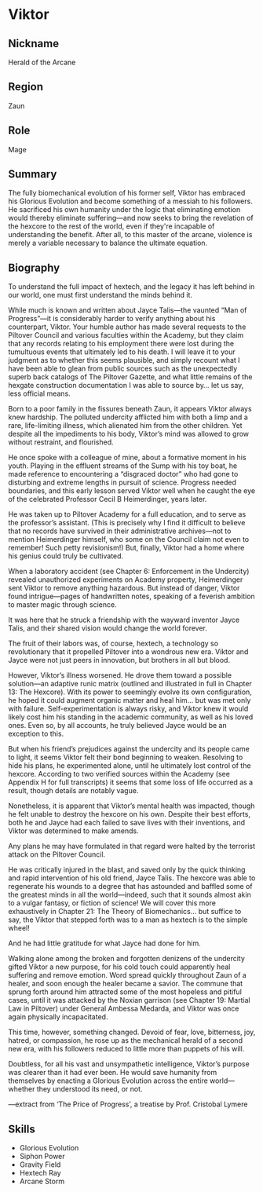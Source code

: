 # Viktor

## Nickname
Herald of the Arcane

## Region
Zaun

## Role
Mage

## Summary
The fully biomechanical evolution of his former self, Viktor has embraced his 
Glorious Evolution and become something of a messiah to his followers. He 
sacrificed his own humanity under the logic that eliminating emotion would 
thereby eliminate suffering—and now seeks to bring the revelation of the hexcore 
to the rest of the world, even if they're incapable of understanding the benefit. 
After all, to this master of the arcane, violence is merely a variable necessary 
to balance the ultimate equation.

## Biography
To understand the full impact of hextech, and the legacy it has left behind in 
our world, one must first understand the minds behind it.

While much is known and written about Jayce Talis—the vaunted 
“Man of Progress”—it is considerably harder to verify anything about his 
counterpart, Viktor. Your humble author has made several requests to the 
Piltover Council and various faculties within the Academy, but they claim that 
any records relating to his employment there were lost during the tumultuous 
events that ultimately led to his death. I will leave it to your judgment as to 
whether this seems plausible, and simply recount what I have been able to glean 
from public sources such as the unexpectedly superb back catalogs of The 
Piltover Gazette, and what little remains of the hexgate construction 
documentation I was able to source by… let us say, less official means.

Born to a poor family in the fissures beneath Zaun, it appears Viktor always 
knew hardship. The polluted undercity afflicted him with both a limp and a 
rare, life-limiting illness, which alienated him from the other children. Yet 
despite all the impediments to his body, Viktor’s mind was allowed to grow 
without restraint, and flourished.

He once spoke with a colleague of mine, about a formative moment in his youth. 
Playing in the effluent streams of the Sump with his toy boat, he made 
reference to encountering a “disgraced doctor” who had gone to disturbing and 
extreme lengths in pursuit of science. Progress needed boundaries, and this 
early lesson served Viktor well when he caught the eye of the celebrated 
Professor Cecil B Heimerdinger, years later.

He was taken up to Piltover Academy for a full education, and to serve as the 
professor’s assistant. (This is precisely why I find it difficult to believe 
that no records have survived in their administrative archives—not to mention 
Heimerdinger himself, who some on the Council claim not even to remember! Such 
petty revisionism!) But, finally, Viktor had a home where his genius could 
truly be cultivated.

When a laboratory accident (see Chapter 6: Enforcement in the Undercity) 
revealed unauthorized experiments on Academy property, Heimerdinger sent Viktor 
to remove anything hazardous. But instead of danger, Viktor found 
intrigue—pages of handwritten notes, speaking of a feverish ambition to master 
magic through science.

It was here that he struck a friendship with the wayward inventor Jayce Talis, 
and their shared vision would change the world forever.

The fruit of their labors was, of course, hextech, a technology so 
revolutionary that it propelled Piltover into a wondrous new era. Viktor and 
Jayce were not just peers in innovation, but brothers in all but blood.

However, Viktor’s illness worsened. He drove them toward a possible solution—an 
adaptive runic matrix (outlined and illustrated in full in Chapter 13: The 
Hexcore). With its power to seemingly evolve its own configuration, he hoped it 
could augment organic matter and heal him… but was met only with failure. 
Self-experimentation is always risky, and Viktor knew it would likely cost him 
his standing in the academic community, as well as his loved ones. Even so, by 
all accounts, he truly believed Jayce would be an exception to this.

But when his friend’s prejudices against the undercity and its people came to 
light, it seems Viktor felt their bond beginning to weaken. Resolving to hide 
his plans, he experimented alone, until he ultimately lost control of the 
hexcore. According to two verified sources within the Academy (see Appendix H 
for full transcripts) it seems that some loss of life occurred as a result, 
though details are notably vague.

Nonetheless, it is apparent that Viktor’s mental health was impacted, though he 
felt unable to destroy the hexcore on his own. Despite their best efforts, both 
he and Jayce had each failed to save lives with their inventions, and Viktor
was determined to make amends.

Any plans he may have formulated in that regard were halted by the terrorist 
attack on the Piltover Council.

He was critically injured in the blast, and saved only by the quick thinking 
and rapid intervention of his old friend, Jayce Talis. The hexcore was able to 
regenerate his wounds to a degree that has astounded and baffled some of the 
greatest minds in all the world—indeed, such that it sounds almost akin to a 
vulgar fantasy, or fiction of science! We will cover this more exhaustively in 
Chapter 21: The Theory of Biomechanics… but suffice to say, the Viktor that 
stepped forth was to a man as hextech is to the simple wheel!

And he had little gratitude for what Jayce had done for him.

Walking alone among the broken and forgotten denizens of the undercity gifted 
Viktor a new purpose, for his cold touch could apparently heal suffering and 
remove emotion. Word spread quickly throughout Zaun of a healer, and soon 
enough the healer became a savior. The commune that sprung forth around him 
attracted some of the most hopeless and pitiful cases, until it was attacked by 
the Noxian garrison (see Chapter 19: Martial Law in Piltover) under General 
Ambessa Medarda, and Viktor was once again physically incapacitated.

This time, however, something changed. Devoid of fear, love, bitterness, joy, 
hatred, or compassion, he rose up as the mechanical herald of a second new era, 
with his followers reduced to little more than puppets of his will.

Doubtless, for all his vast and unsympathetic intelligence, Viktor’s purpose 
was clearer than it had ever been. He would save humanity from themselves by 
enacting a Glorious Evolution across the entire world—whether they understood 
its need, or not.

—extract from ‘The Price of Progress’, a treatise by Prof. Cristobal Lymere

## Skills
- Glorious Evolution
- Siphon Power
- Gravity Field
- Hextech Ray
- Arcane Storm